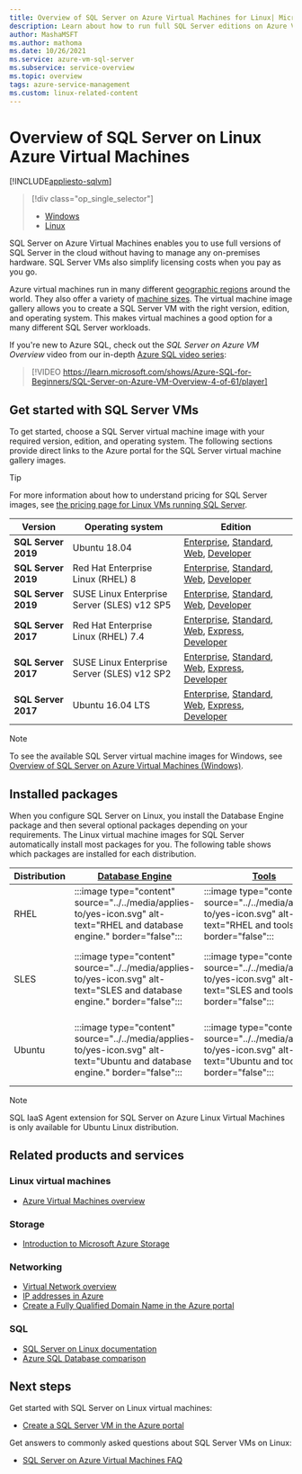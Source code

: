 ```yaml
---
title: Overview of SQL Server on Azure Virtual Machines for Linux| Microsoft Docs
description: Learn about how to run full SQL Server editions on Azure Virtual Machines for Linux. Get direct links to all Linux SQL Server VM images and related content.
author: MashaMSFT
ms.author: mathoma
ms.date: 10/26/2021
ms.service: azure-vm-sql-server
ms.subservice: service-overview
ms.topic: overview
tags: azure-service-management
ms.custom: linux-related-content
---
```

# Overview of SQL Server on Linux Azure Virtual Machines
[!INCLUDE[appliesto-sqlvm](../../includes/appliesto-sqlvm.md)]

> [!div class="op_single_selector"]
> * [Windows](../windows/sql-server-on-azure-vm-iaas-what-is-overview.md)
> * [Linux](sql-server-on-linux-vm-what-is-iaas-overview.md)

SQL Server on Azure Virtual Machines enables you to use full versions of SQL Server in the cloud without having to manage any on-premises hardware. SQL Server VMs also simplify licensing costs when you pay as you go.

Azure virtual machines run in many different [geographic regions](https://azure.microsoft.com/regions/) around the world. They also offer a variety of [machine sizes](/azure/virtual-machines/sizes). The virtual machine image gallery allows you to create a SQL Server VM with the right version, edition, and operating system. This makes virtual machines a good option for a many different SQL Server workloads. 

If you're new to Azure SQL, check out the *SQL Server on Azure VM Overview* video from our in-depth [Azure SQL video series](/shows/Azure-SQL-for-Beginners?WT.mc_id=azuresql4beg_azuresql-ch9-niner):
> [!VIDEO https://learn.microsoft.com/shows/Azure-SQL-for-Beginners/SQL-Server-on-Azure-VM-Overview-4-of-61/player]

## <a id="create"></a> Get started with SQL Server VMs

To get started, choose a SQL Server virtual machine image with your required version, edition, and operating system. The following sections provide direct links to the Azure portal for the SQL Server virtual machine gallery images.

> [!TIP]
> For more information about how to understand pricing for SQL Server images, see [the pricing page for Linux VMs running SQL Server](https://azure.microsoft.com/pricing/details/virtual-machines/linux/).

| Version | Operating system | Edition |
| --- | --- | --- |
| **SQL Server 2019** | Ubuntu 18.04 | [Enterprise](https://portal.azure.com/#create/microsoftsqlserver.sql2019-ubuntu1804enterprise-ARM), [Standard](https://portal.azure.com/#create/microsoftsqlserver.sql2019-ubuntu1804standard-ARM), [Web](https://portal.azure.com/#create/microsoftsqlserver.sql2019-ubuntu1804web-ARM), [Developer](https://portal.azure.com/#create/microsoftsqlserver.sql2019-ubuntu1804sqldev-ARM) | 
| **SQL Server 2019** | Red Hat Enterprise Linux (RHEL) 8 | [Enterprise](https://portal.azure.com/#create/microsoftsqlserver.sql2019-rhel8enterprise-ARM), [Standard](https://portal.azure.com/#create/microsoftsqlserver.sql2019-rhel8standard-ARM), [Web](https://portal.azure.com/#create/microsoftsqlserver.sql2019-rhel8web-ARM), [Developer](https://portal.azure.com/#create/microsoftsqlserver.sql2019-rhel8sqldev-ARM)|
| **SQL Server 2019** | SUSE Linux Enterprise Server (SLES) v12 SP5 | [Enterprise](https://portal.azure.com/#create/microsoftsqlserver.sql2019-sles12sp5enterprise-ARM), [Standard](https://portal.azure.com/#create/microsoftsqlserver.sql2019-sles12sp5standard-ARM), [Web](https://portal.azure.com/#create/microsoftsqlserver.sql2019-sles12sp5web-ARM), [Developer](https://portal.azure.com/#create/microsoftsqlserver.sql2019-sles12sp5sqldev-ARM)|
| **SQL Server 2017** | Red Hat Enterprise Linux (RHEL) 7.4 |[Enterprise](https://portal.azure.com/#create/Microsoft.SQLServer2017EnterpriseonRedHatEnterpriseLinux74), [Standard](https://portal.azure.com/#create/Microsoft.SQLServer2017StandardonRedHatEnterpriseLinux74), [Web](https://portal.azure.com/#create/Microsoft.SQLServer2017WebonRedHatEnterpriseLinux74), [Express](https://portal.azure.com/#create/Microsoft.FreeSQLServerLicenseSQLServer2017ExpressonRedHatEnterpriseLinux74), [Developer](https://portal.azure.com/#create/Microsoft.FreeSQLServerLicenseSQLServer2017DeveloperonRedHatEnterpriseLinux74) |
| **SQL Server 2017** | SUSE Linux Enterprise Server (SLES) v12 SP2 |[Enterprise](https://portal.azure.com/#create/Microsoft.SQLServer2017EnterpriseonSLES12SP2), [Standard](https://portal.azure.com/#create/Microsoft.SQLServer2017StandardonSLES12SP2), [Web](https://portal.azure.com/#create/Microsoft.SQLServer2017WebonSLES12SP2), [Express](https://portal.azure.com/#create/Microsoft.FreeSQLServerLicenseSQLServer2017ExpressonSLES12SP2), [Developer](https://portal.azure.com/#create/Microsoft.FreeSQLServerLicenseSQLServer2017DeveloperonSLES12SP2) |
| **SQL Server 2017** | Ubuntu 16.04 LTS |[Enterprise](https://portal.azure.com/#create/Microsoft.SQLServer2017EnterpriseonUbuntuServer1604LTS), [Standard](https://portal.azure.com/#create/Microsoft.SQLServer2017StandardonUbuntuServer1604LTS), [Web](https://portal.azure.com/#create/Microsoft.SQLServer2017WebonUbuntuServer1604LTS), [Express](https://portal.azure.com/#create/Microsoft.FreeSQLServerLicenseSQLServer2017ExpressonUbuntuServer1604LTS), [Developer](https://portal.azure.com/#create/Microsoft.FreeSQLServerLicenseSQLServer2017DeveloperonUbuntuServer1604LTS) |

> [!NOTE]
> To see the available SQL Server virtual machine images for Windows, see [Overview of SQL Server on Azure Virtual Machines (Windows)](../windows/sql-server-on-azure-vm-iaas-what-is-overview.md).

## <a id="packages"></a> Installed packages

When you configure SQL Server on Linux, you install the Database Engine package and then several optional packages depending on your requirements. The Linux virtual machine images for SQL Server automatically install most packages for you. The following table shows which packages are installed for each distribution.

| Distribution | [Database Engine](/sql/linux/sql-server-linux-setup) | [Tools](/sql/linux/sql-server-linux-setup-tools) | [SQL Server agent](/sql/linux/sql-server-linux-setup-sql-agent) | [Full-text search](/sql/linux/sql-server-linux-setup-full-text-search) | [SSIS](/sql/linux/sql-server-linux-setup-ssis) | [HA add-on](/sql/linux/sql-server-linux-business-continuity-dr) |
|---|---|---|---|---|---|---|
| RHEL | :::image type="content" source="../../media/applies-to/yes-icon.svg" alt-text="RHEL and database engine." border="false"::: | :::image type="content" source="../../media/applies-to/yes-icon.svg" alt-text="RHEL and tools." border="false"::: | :::image type="content" source="../../media/applies-to/yes-icon.svg" alt-text="RHEL and SQL Server agent." border="false"::: | :::image type="content" source="../../media/applies-to/yes-icon.svg" alt-text="RHEL and full-text search." border="false"::: | :::image type="content" source="../../media/applies-to/yes-icon.svg" alt-text="RHEL and SSIS." border="false"::: | :::image type="content" source="../../media/applies-to/yes-icon.svg" alt-text="RHEL and HA add-on." border="false"::: |
| SLES | :::image type="content" source="../../media/applies-to/yes-icon.svg" alt-text="SLES and database engine." border="false"::: | :::image type="content" source="../../media/applies-to/yes-icon.svg" alt-text="SLES and tools." border="false"::: | :::image type="content" source="../../media/applies-to/yes-icon.svg" alt-text="SLES and SQL Server agent." border="false"::: | :::image type="content" source="../../media/applies-to/yes-icon.svg" alt-text="SLES and full-text search." border="false"::: | :::image type="content" source="../../media/applies-to/no-icon.svg" alt-text="SLES and SSIS (not supported)." border="false"::: | :::image type="content" source="../../media/applies-to/yes-icon.svg" alt-text="SLES and HA add-on." border="false"::: |
| Ubuntu | :::image type="content" source="../../media/applies-to/yes-icon.svg" alt-text="Ubuntu and database engine." border="false"::: | :::image type="content" source="../../media/applies-to/yes-icon.svg" alt-text="Ubuntu and tools." border="false"::: | :::image type="content" source="../../media/applies-to/yes-icon.svg" alt-text="Ubuntu and SQL Server agent." border="false"::: | :::image type="content" source="../../media/applies-to/yes-icon.svg" alt-text="Ubuntu and full-text search." border="false"::: | :::image type="content" source="../../media/applies-to/yes-icon.svg" alt-text="Ubuntu and SSIS." border="false"::: | :::image type="content" source="../../media/applies-to/yes-icon.svg" alt-text="Ubuntu and HA add-on." border="false"::: |

> [!NOTE]
> SQL IaaS Agent extension for SQL Server on Azure Linux Virtual Machines is only available for Ubuntu Linux distribution.

## Related products and services

### Linux virtual machines

* [Azure Virtual Machines overview](/azure/virtual-machines/linux/overview)

### Storage

* [Introduction to Microsoft Azure Storage](/azure/storage/common/storage-introduction)

### Networking

* [Virtual Network overview](/azure/virtual-network/virtual-networks-overview)
* [IP addresses in Azure](/azure/virtual-network/ip-services/public-ip-addresses)
* [Create a Fully Qualified Domain Name in the Azure portal](/azure/virtual-machines/create-fqdn)

### SQL

* [SQL Server on Linux documentation](/sql/linux)
* [Azure SQL Database comparison](../../azure-sql-iaas-vs-paas-what-is-overview.md)

## Next steps

Get started with SQL Server on Linux virtual machines:

* [Create a SQL Server VM in the Azure portal](sql-vm-create-portal-quickstart.md)

Get answers to commonly asked questions about SQL Server VMs on Linux:

* [SQL Server on Azure Virtual Machines FAQ](frequently-asked-questions-faq.yml)
